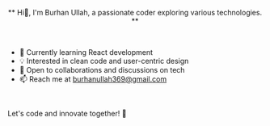 <div align="center">

** Hi👋, I'm Burhan Ullah, a passionate coder exploring various technologies. **

</div>

<br>

- 🌱 Currently learning React development
- 💡 Interested in clean code and user-centric design
- 🤝 Open to collaborations and discussions on tech
- 📫 Reach me at burhanullah369@gmail.com

<br>

Let's code and innovate together! 🚀

